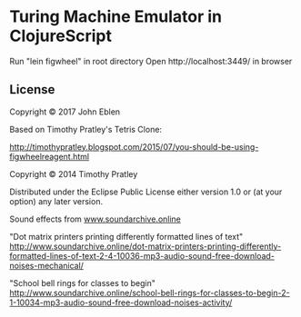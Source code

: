 # Turing Machine Emulator in ClojureScript

Run "lein figwheel" in root directory
Open http://localhost:3449/ in browser

## License

Copyright © 2017 John Eblen

Based on Timothy Pratley's Tetris Clone:

http://timothypratley.blogspot.com/2015/07/you-should-be-using-figwheelreagent.html

Copyright © 2014 Timothy Pratley

Distributed under the Eclipse Public License either version 1.0 or (at your option) any later version.


Sound effects from www.soundarchive.online

"Dot matrix printers printing differently formatted lines of text"
http://www.soundarchive.online/dot-matrix-printers-printing-differently-formatted-lines-of-text-2-4-10036-mp3-audio-sound-free-download-noises-mechanical/

"School bell rings for classes to begin"
http://www.soundarchive.online/school-bell-rings-for-classes-to-begin-2-1-10034-mp3-audio-sound-free-download-noises-activity/
